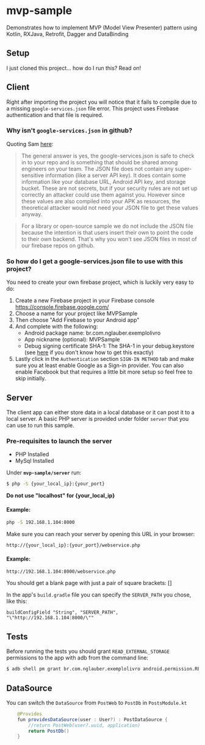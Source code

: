 # mvp-sample
Demonstrates how to implement MVP (Model View Presenter) pattern using Kotlin, RXJava, Retrofit, Dagger and DataBinding

## Setup
I just cloned this project... how do I run this? Read on!

## Client
Right after importing the project you will notice that it fails to compile due to a missing `google-services.json` file error. This project uses Firebase authentication and that file is required.

### Why isn't `google-services.json` in github?
Quoting Sam [here](https://groups.google.com/forum/#!topic/firebase-talk/bamCgTDajkw):
> The general answer is yes, the google-services.json is safe to check in to your repo and is something that should be shared among engineers on your team.  The JSON file does not contain any super-sensitive information (like a server API key).  It does contain some information like your database URL, Android API key, and storage bucket.  These are not secrets, but if your security rules are not set up correctly an attacker could use them against you.  However since these values are also compiled into your APK as resources, the theoretical attacker would not need your JSON file to get these values anyway.

> For a library or open-source sample we do not include the JSON file because the intention is that users insert their own to point the code to their own backend.  That's why you won't see JSON files in most of our firebase repos on github.

### So how do I get a google-services.json file to use with this project?
You need to create your own firebase project, which is luckily very easy to do:
1. Create a new Firebase project in your Firebase console https://console.firebase.google.com/
1. Choose a name for your project like MVPSample
1. Then choose "Add Firebase to your Android app"
1. And complete with the following:
   - Android package name: br.com.nglauber.exemplolivro
   - App nickname (optional): MVPSample
   - Debug signing certificate SHA-1: The SHA-1 in your debug.keystore (see [here](https://www.youtube.com/watch?v=m_9tk7ME4ZU) if you don't know how to get this exactly)
1. Lastly click in the `Authentication` section `SIGN-IN METHOD` tab and make sure you at least enable Google as a Sign-in provider. You can also enable Facebook but that requires a little bit more setup so feel free to skip initially.

## Server
The client app can either store data in a local database or it can post it to a local server. A basic PHP server is provided under folder `server` that you can use to run this sample.
### Pre-requisites to launch the server 
- PHP Installed
- MySql Installed

Under **`mvp-sample/server`** run:
```sh
$ php -S {your_local_ip}:{your_port} 
```
**Do not use "localhost" for {your_local_ip}**
#### Example:
```sh
php -S 192.168.1.104:8000
```

Make sure  you can reach your server by opening this URL in your browser:
```
http://{your_local_ip}:{your_port}/webservice.php
```

#### Example:
```
http://192.168.1.104:8000/webservice.php
```

You should get a blank page with just a pair of square brackets: []

In the app's `build.gradle` file you can specify the `SERVER_PATH` you chose, like this:

```buildConfigField "String", "SERVER_PATH", "\"http://192.168.1.104:8000/\""```

## Tests
Before running the tests you should grant `READ_EXTERNAL_STORAGE` permissions to the app with adb from the command line:

```sh
$ adb shell pm grant br.com.nglauber.exemplolivro android.permission.READ_EXTERNAL_STORAGE
```

## DataSource
You can switch the `DataSource` from `PostWeb` to `PostDb` in `PostsModule.kt`

```java 
    @Provides
    fun providesDataSource(user : User?) : PostDataSource {
        //return PostWeb(user?.uuid, application)
        return PostDb()
    }
```